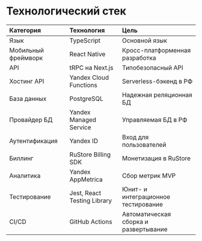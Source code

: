 # Технологический стек

| Категория | Технология | Цель |
| :--- | :--- | :--- |
| Язык | TypeScript | Основной язык |
| Мобильный фреймворк | React Native | Кросс-платформенная разработка |
| API | tRPC на Next.js | Типобезопасный API |
| Хостинг API | Yandex Cloud Functions | Serverless-бэкенд в РФ |
| База данных | PostgreSQL | Надежная реляционная БД |
| Провайдер БД | Yandex Managed Service | Управляемая БД в РФ |
| Аутентификация | Yandex ID | Вход для пользователей |
| Биллинг | RuStore Billing SDK | Монетизация в RuStore |
| Аналитика | Yandex AppMetrica | Сбор метрик MVP |
| Тестирование | Jest, React Testing Library | Юнит- и интеграционное тестирование |
| CI/CD | GitHub Actions | Автоматическая сборка и развертывание |